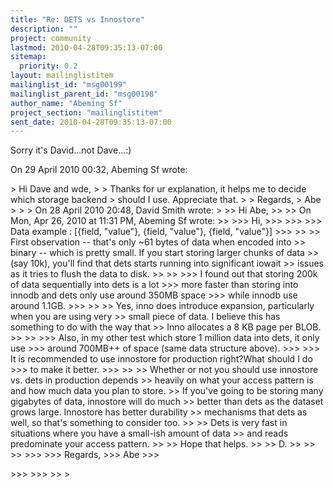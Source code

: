 ```yaml
---
title: "Re: DETS vs Innostore"
description: ""
project: community
lastmod: 2010-04-28T09:35:13-07:00
sitemap:
  priority: 0.2
layout: mailinglistitem
mailinglist_id: "msg00199"
mailinglist_parent_id: "msg00198"
author_name: "Abeming Sf"
project_section: "mailinglistitem"
sent_date: 2010-04-28T09:35:13-07:00
---
```



Sorry it's David...not Dave...:)

On 29 April 2010 00:32, Abeming Sf  wrote:

&gt; Hi Dave and wde,
&gt;
&gt; Thanks for ur explanation, it helps me to decide which storage backend
&gt; should I use. Appreciate that.
&gt;
&gt; Regards,
&gt; Abe
&gt;
&gt;
&gt; On 28 April 2010 20:48, David Smith  wrote:
&gt;
&gt;&gt; Hi Abe,
&gt;&gt;
&gt;&gt; On Mon, Apr 26, 2010 at 11:31 PM, Abeming Sf wrote:
&gt;&gt;
&gt;&gt;&gt; Hi,
&gt;&gt;&gt;
&gt;&gt;&gt;
&gt;&gt;&gt; Data example : [{field, "value"}, {field, "value"}, {field, "value"}]
&gt;&gt;&gt;
&gt;&gt;
&gt;&gt; First observation -- that's only ~61 bytes of data when encoded into
&gt;&gt; binary -- which is pretty small. If you start storing larger chunks of data
&gt;&gt; (say 10k), you'll find that dets starts running into significant iowait
&gt;&gt; issues as it tries to flush the data to disk.
&gt;&gt;
&gt;&gt;
&gt;&gt;&gt; I found out that storing 200k of data sequentially into dets is a lot
&gt;&gt;&gt; more faster than storing into innodb and dets only use around 350MB space
&gt;&gt;&gt; while innodb use around 1.1GB.
&gt;&gt;&gt;
&gt;&gt;
&gt;&gt; Yes, inno does introduce expansion, particularly when you are using very
&gt;&gt; small piece of data. I believe this has something to do with the way that
&gt;&gt; Inno allocates a 8 KB page per BLOB.
&gt;&gt;
&gt;&gt;
&gt;&gt;&gt; Also, in my other test which store 1 million data into dets, it only use
&gt;&gt;&gt; around 700MB++ of space (same data structure above).
&gt;&gt;&gt;
&gt;&gt;&gt; It is recommended to use innostore for production right?What should I do
&gt;&gt;&gt; to make it better.
&gt;&gt;&gt;
&gt;&gt;
&gt;&gt; Whether or not you should use innostore vs. dets in production depends
&gt;&gt; heavily on what your access pattern is and how much data you plan to store.
&gt;&gt; If you've going to be storing many gigabytes of data, innostore will do much
&gt;&gt; better than dets as the dataset grows large. Innostore has better durability
&gt;&gt; mechanisms that dets as well, so that's something to consider too.
&gt;&gt;
&gt;&gt; Dets is very fast in situations where you have a small-ish amount of data
&gt;&gt; and reads predominate your access pattern.
&gt;&gt;
&gt;&gt; Hope that helps.
&gt;&gt;
&gt;&gt; D.
&gt;&gt;
&gt;&gt;
&gt;&gt;
&gt;&gt;&gt;
&gt;&gt;&gt; Regards,
&gt;&gt;&gt; Abe
&gt;&gt;&gt;

&gt;&gt;&gt;
&gt;&gt;&gt;
&gt;&gt;
&gt;
